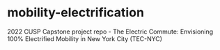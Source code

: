 # mobility-electrification
2022 CUSP Capstone project repo - The Electric Commute: Envisioning 100% Electrified Mobility in New York City (TEC-NYC)
